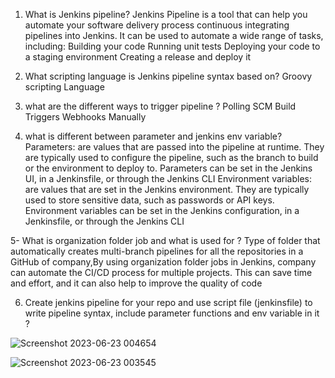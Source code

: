 1) What is Jenkins pipeline?
Jenkins Pipeline is a tool that can help you automate your software delivery process continuous integrating pipelines into Jenkins. It can be used to automate a wide range of tasks, including:
Building your code
Running unit tests
Deploying your code to a staging environment
Creating a release and deploy it

2) What scripting language is Jenkins pipeline syntax based on?
Groovy scripting Language

3) what are the different ways to trigger pipeline  ? 
Polling SCM
Build Triggers
Webhooks
Manually
 
4) what is different between parameter and jenkins env variable?
Parameters: are values that are passed into the pipeline at runtime. They are typically used to configure the pipeline, such as the branch to build or the environment to deploy to. Parameters can be set in the Jenkins UI, in a Jenkinsfile, or through the Jenkins CLI
Environment variables: are values that are set in the Jenkins environment. They are typically used to store sensitive data, such as passwords or API keys. Environment variables can be set in the Jenkins configuration, in a Jenkinsfile, or through the Jenkins CLI

5- What is organization folder job and what is used for ?
Type of folder that automatically creates multi-branch pipelines for all the repositories in a GitHub of company,By using organization folder jobs in Jenkins, company can automate the CI/CD process for multiple projects. This can save time and effort, and it can also help to improve the quality of code

6) Create jenkins pipeline for your repo and use script file (jenkinsfile) to write pipeline syntax, include parameter functions and env variable in it ?
   
![Screenshot 2023-06-23 004654](https://github.com/maelghamrawy/jenkins-/assets/28117071/09d7352e-0742-48cd-bef2-3fde1375ee15)

![Screenshot 2023-06-23 003545](https://github.com/maelghamrawy/jenkins-/assets/28117071/853711e4-6bda-4e79-97f6-7d7a86d568b6)
